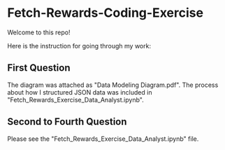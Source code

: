 # Fetch-Rewards-Coding-Exercise
Welcome to this repo!

Here is the instruction for going through my work:
## First Question
The diagram was attached as "Data Modeling Diagram.pdf".
The process about how I structured JSON data was included in "Fetch_Rewards_Exercise_Data_Analyst.ipynb".

## Second to Fourth Question
Please see the "Fetch_Rewards_Exercise_Data_Analyst.ipynb" file.

